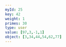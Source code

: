 ```yaml
---
myId: 25
key: 42
weight: 1
primes: 30
type: user
value: [97,3,-1,1]
object: [3,34,44,54,62,77]
---
```

